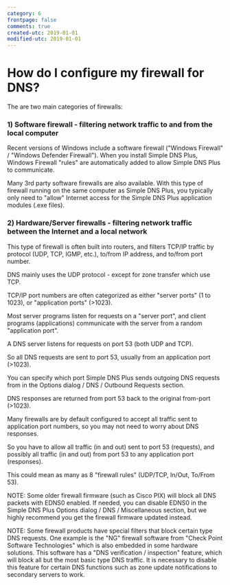 ```yaml
---
category: 6
frontpage: false
comments: true
created-utc: 2019-01-01
modified-utc: 2019-01-01
---
```

# How do I configure my firewall for DNS?

The are two main categories of firewalls:

### 1) Software firewall - filtering network traffic to and from the local computer

Recent versions of Windows include a software firewall ("Windows Firewall" / "Windows Defender Firewall").
When you install Simple DNS Plus, Windows Firewall "rules" are automatically added to allow Simple DNS Plus to communicate.

Many 3rd party software firewalls are also available. With this type of firewall running on the same computer as Simple DNS Plus, you typically only need to "allow" Internet access for the Simple DNS Plus application modules (.exe files).

### 2) Hardware/Server firewalls - filtering network traffic between the Internet and a local network

This type of firewall is often built into routers, and filters TCP/IP traffic by protocol (UDP, TCP, IGMP, etc.), to/from IP address, and to/from port number.

DNS mainly uses the UDP protocol - except for zone transfer which use TCP.

TCP/IP port numbers are often categorized as either "server ports" (1 to 1023), or "application ports" (>1023).

Most server programs listen for requests on a "server port", and client programs (applications) communicate with the server from a random "application port".

A DNS server listens for requests on port 53 (both UDP and TCP).

So all DNS requests are sent to port 53, usually from an application port (>1023).

You can specify which port Simple DNS Plus sends outgoing DNS requests from in the Options dialog / DNS / Outbound Requests section.

DNS responses are returned from port 53 back to the original from-port (>1023).

Many firewalls are by default configured to accept all traffic sent to application port numbers, so you may not need to worry about DNS responses.

So you have to allow all traffic (in and out) sent to port 53 (requests), and possibly all traffic (in and out) from port 53 to any application port (responses).

This could mean as many as 8 "firewall rules" (UDP/TCP, In/Out, To/From 53).

NOTE: Some older firewall firmware (such as Cisco PIX) will block all DNS packets with EDNS0 enabled.
If needed, you can disable EDNS0 in the Simple DNS Plus Options dialog / DNS / Miscellaneous section, but we highly recommend you get the firewall firmware updated instead.

NOTE: Some firewall products have special filters that block certain type DNS requests.
One example is the "NG" firewall software from "Check Point Software Technologies" which is also embedded in some hardware solutions.
This software has a "DNS verification / inspection" feature, which will block all but the most basic type DNS traffic.
It is necessary to disable this feature for certain DNS functions such as zone update notifications to secondary servers to work.